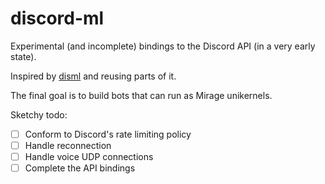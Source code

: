 # discord-ml
Experimental (and incomplete) bindings to the Discord API (in a very early state).

Inspired by [disml](https://github.com/Mishio595/disml) and reusing parts of it.

The final goal is to build bots that can run as Mirage unikernels.

Sketchy todo:
- [ ] Conform to Discord's rate limiting policy
- [ ] Handle reconnection
- [ ] Handle voice UDP connections
- [ ] Complete the API bindings
